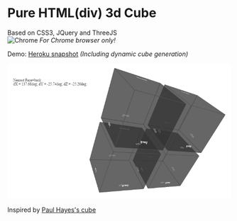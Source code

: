 # Pure HTML(div) 3d Cube
Based on CSS3, JQuery and ThreeJS <br/>
![Chrome](http://www.google.com/images/icons/material/product/1x/chrome_32dp.png) *For Chrome browser only!*

Demo: [Heroku snapshot](http://cube-analytics.herokuapp.com/) *(Including dynamic cube generation)*

![Slice Splash](/src/main/webapp/img/splash.png)

Inspired by [Paul Hayes's cube](https://github.com/fofr/paulrhayes.com-experiments/tree/master/cube-3d/)
